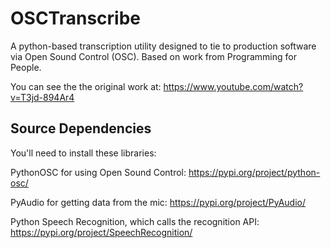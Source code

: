 # OSCTranscribe
A python-based transcription utility designed to tie to production software via Open Sound Control (OSC). Based on work from Programming for People.

You can see the the original work at: https://www.youtube.com/watch?v=T3jd-894Ar4

## Source Dependencies
You'll need to install these libraries:

PythonOSC for using Open Sound Control: https://pypi.org/project/python-osc/

PyAudio for getting data from the mic: https://pypi.org/project/PyAudio/

Python Speech Recognition, which calls the recognition API: https://pypi.org/project/SpeechRecognition/
